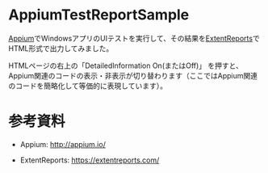 # AppiumTestReportSample
[Appium](http://appium.io/)でWindowsアプリのUIテストを実行して、その結果を[ExtentReports](https://extentreports.com/)でHTML形式で出力してみました。

HTMLページの右上の「DetailedInformation On(またはOff)」 を押すと、Appium関連のコードの表示・非表示が切り替わります（ここではAppium関連のコードを簡略化して等価的に表現しています）。

# 参考資料
- Appium:
http://appium.io/

- ExtentReports:
https://extentreports.com/
